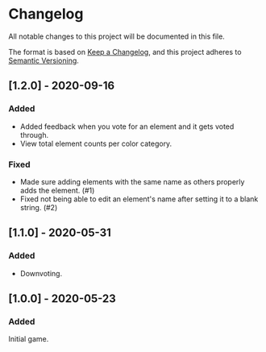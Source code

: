 # Changelog
All notable changes to this project will be documented in this file.

The format is based on [Keep a Changelog](https://keepachangelog.com/en/1.0.0/),
and this project adheres to [Semantic Versioning](https://semver.org/spec/v2.0.0.html).

## [1.2.0] - 2020-09-16
### Added
- Added feedback when you vote for an element and it gets voted through.
- View total element counts per color category.

### Fixed
- Made sure adding elements with the same name as others properly adds the element. (#1)
- Fixed not being able to edit an element's name after setting it to a blank string. (#2)

## [1.1.0] - 2020-05-31
### Added
- Downvoting.

## [1.0.0] - 2020-05-23
### Added
Initial game.
